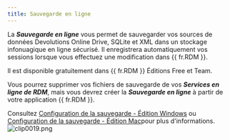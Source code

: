 ```yaml
---
title: Sauvegarde en ligne
---
```

La ***Sauvegarde en ligne*** vous permet de sauvegarder vos sources de données Devolutions Online Drive, SQLite et XML dans un stockage infonuagique en ligne sécurisé. Il enregistrera automatiquement vos sessions lorsque vous effectuez une modification dans {{ fr.RDM }}.  

Il est disponible gratuitement dans {{ fr.RDM }} Éditions Free et Team.  

Vous pourrez supprimer vos fichiers de sauvegarde de vos ***Services en ligne de RDM***, mais vous devrez créer la ***Sauvegarde en ligne*** à partir de votre application {{ fr.RDM }}.  

Consultez [Configuration de la sauvegarde - Édition Windows](https://helprdm.devolutions.net/fr/file_backup_settings.html) ou [Configuration de la sauvegarde - Édition Mac](https://helprdmmac.devolutions.net/fr/file_backup_settings.html)pour plus d'informations.  
![clip0019.png](/img/fr/cloud/clip0019.png) 

